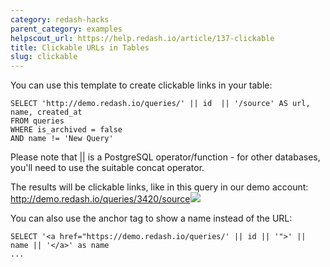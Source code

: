 ```yaml
---
category: redash-hacks
parent_category: examples
helpscout_url: https://help.redash.io/article/137-clickable
title: Clickable URLs in Tables
slug: clickable
---
```

You can use this template to create clickable links in your table:

    
    
    SELECT 'http://demo.redash.io/queries/' || id  || '/source' AS url, name, created_at
    FROM queries
    WHERE is_archived = false
    AND name != 'New Query'
    

Please note that || is a PostgreSQL operator/function - for other databases,
you'll need to use the suitable concat operator.

The results will be clickable links, like in this query in our demo account:
<http://demo.redash.io/queries/3420/source>![](/assets/images/docs/gitbook/url_results.png)

You can also use the anchor tag to show a name instead of the URL:

    
    
    SELECT '<a href="https://demo.redash.io/queries/' || id || '">' || name || '</a>' as name
    ...
    

